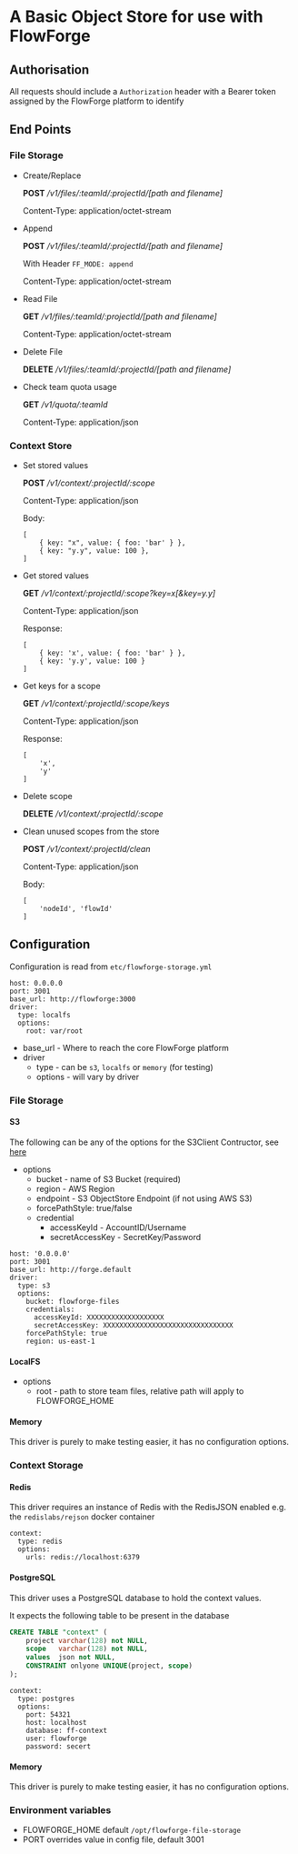 # A Basic Object Store for use with FlowForge

## Authorisation

All requests should include a `Authorization` header with a Bearer token assigned by the FlowForge platform to identify
## End Points

### File Storage

- Create/Replace

    **POST** */v1/files/:teamId/:projectId/[path and filename]*

    Content-Type: application/octet-stream

- Append

    **POST** */v1/files/:teamId/:projectId/[path and filename]*

    With Header `FF_MODE: append`

    Content-Type: application/octet-stream
- Read File

    **GET** */v1/files/:teamId/:projectId/[path and filename]*

    Content-Type: application/octet-stream

- Delete File

    **DELETE** */v1/files/:teamId/:projectId/[path and filename]*

- Check team quota usage

    **GET** */v1/quota/:teamId*

    Content-Type: application/json

### Context Store

- Set stored values

    **POST** */v1/context/:projectId/:scope*

    Content-Type: application/json

    Body:
    ```
    [
        { key: "x", value: { foo: 'bar' } },
        { key: "y.y", value: 100 },
    ]
    ```

- Get stored values

    **GET** */v1/context/:projectId/:scope?key=x[&key=y.y]*

    Content-Type: application/json

    Response:
    ```
    [
        { key: 'x', value: { foo: 'bar' } },
        { key: 'y.y', value: 100 }
    ]
    ```

- Get keys for a scope

    **GET** */v1/context/:projectId/:scope/keys*

    Content-Type: application/json

    Response:
    ```
    [
        'x',
        'y'
    ]
    ```

- Delete scope

    **DELETE** */v1/context/:projectId/:scope*

- Clean unused scopes from the store

    **POST** */v1/context/:projectId/clean*

    Content-Type: application/json

    Body:
    ```
    [
        'nodeId', 'flowId'
    ]
    ```

## Configuration

Configuration is read from `etc/flowforge-storage.yml`

```
host: 0.0.0.0
port: 3001
base_url: http://flowforge:3000
driver:
  type: localfs
  options:
    root: var/root
```

- base_url - Where to reach the core FlowForge platform
- driver
    - type - can be `s3`, `localfs` or `memory` (for testing)
    - options - will vary by driver

### File Storage
#### S3

The following can be any of the options for the S3Client Contructor, see [here](https://docs.aws.amazon.com/AWSJavaScriptSDK/v3/latest/clients/client-s3/interfaces/s3clientconfig.html)

- options
    - bucket - name of S3 Bucket (required)
    - region - AWS Region
    - endpoint - S3 ObjectStore Endpoint (if not using AWS S3)
    - forcePathStyle: true/false
    - credential
        - accessKeyId - AccountID/Username
        - secretAccessKey - SecretKey/Password

```
host: '0.0.0.0'
port: 3001
base_url: http://forge.default
driver:
  type: s3
  options:
    bucket: flowforge-files
    credentials:
      accessKeyId: XXXXXXXXXXXXXXXXXXX
      secretAccessKey: XXXXXXXXXXXXXXXXXXXXXXXXXXXXXXXX
    forcePathStyle: true
    region: us-east-1
```

#### LocalFS

- options
    - root - path to store team files, relative path will apply to FLOWFORGE_HOME

#### Memory

This driver is purely to make testing easier, it has no configuration
options.

### Context Storage

#### Redis

This driver requires an instance of Redis with the RedisJSON enabled e.g. the `redislabs/rejson` docker container

```
context:
  type: redis
  options:
    urls: redis://localhost:6379
```

#### PostgreSQL

This driver uses a PostgreSQL database to hold the context values.

It expects the following table to be present in the database

```sql
CREATE TABLE "context" (
    project varchar(128) not NULL,
    scope   varchar(128) not NULL,
    values  json not NULL,
    CONSTRAINT onlyone UNIQUE(project, scope)
);
```

```
context:
  type: postgres
  options:
    port: 54321
    host: localhost
    database: ff-context
    user: flowforge
    password: secert
```
#### Memory

This driver is purely to make testing easier, it has no configuration options.

### Environment variables

- FLOWFORGE_HOME default `/opt/flowforge-file-storage`
- PORT overrides value in config file, default 3001